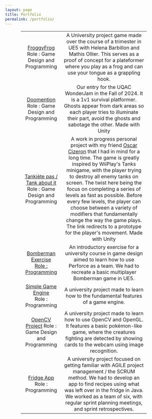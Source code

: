 ```yaml
---
layout: page
title: Portfolio
permalink: /portfolio/
---
```


<div style="margin-left: auto;
            margin-right: auto;
            width: 80%;">
<table>
<tbody>
<tr>
<td style="text-align: center;"><a href="https://drive.google.com/drive/folders/1d0i0WvUZpzM9fTF8wNlJzhDEBv8uoFAp?usp=sharing">FroggyFrog</a> <br> Role : Game Design and Programming </td>
<td style="text-align: center;">A University project game made over the course of a trimester in UE5 with Helena Barbillon and Mathis Ollier. This serves as a proof of concept for a plateformer where you play as a frog and can use your tongue as a grappling hook. </td>
</tr>
<tr>
<td style="text-align: center;"><a href="https://tea-enjoyers.itch.io/doomension">Doomention</a> <br> Role : Game Design and Programming </td>
<td style="text-align: center;"> Our entry for the UQAC WonderJam in the Fall of 2024. It is a 1v1 survival platformer. Ghosts appear from dark areas so each player tries to illuminate their part, avoid the ghosts and sabotage the other. Made with Unity</td>
</tr>
<tr>
<td style="text-align: center;"><a href="https://drive.google.com/drive/folders/1T6bD4fFzUho86y-KnzxrIhwLL7hJSkMH?usp=sharing">Tankiète pas / Tank about it</a> <br> Role : Game Design and Programming </td>
<td style="text-align: center;">A work in progress personal project with my friend <a href="https://github.com/cizor-v">Oscar Cizeron</a> that I had in mind for a long time. The game is greatly inspired by WiiPlay's Tanks minigame, with the player trying to destroy all enemy tanks on screen. The twist here being the focus on completing a series of levels as fast as possible. Before every few levels, the player can choose between a variety of modifiers that fundamentally change the way the game plays. The link redirects to a prototype for the player's movement. Made with Unity</td>
</tr>
<tr>
<td style="text-align: center;"><a href="https://drive.google.com/drive/folders/1N8w1-QpsEEEZSYLtU9WM1tauxmiFFptv?usp=sharing">Bomberman Exercise <br> Role : Programming </a></td>
<td style="text-align: center;"> An introductory exercise for a university course in game design aimed to learn how to use Perforce as a team. We had to recreate a basic multiplayer Bomberman game in UE5.</td>
</tr>
<tr>
<td style="text-align: center;"><a href="https://github.com/LeClaptain/Math_physic_JV">Simple Game Engine</a> <br> Role : Programming </td>
<td style="text-align: center;">A university project made to learn how to the fundamental features of a game engine.</td>
</tr>
<tr>
<td style="text-align: center;"><a href="https://devops.telecomste.fr/mechkour.ghali/projet-open-cv">OpenCV Project</a> Role : Game Design and Programming </td>
<td style="text-align: center;">A university project made to learn how to use OpenCV and OpenGL. It features a basic pokémon-like game, where the creatures fighting are detected by showing cards to the webcam using image recognition.</td>
</tr>
<tr>
<td style="text-align: center;"><a href="https://devops.telecomste.fr/prinfo/2023-24/info8">Fridge App</a> Role : Programming </td>
<td style="text-align: center;">A university project focused on getting familiar with AGILE project management / the SCRUM method. We had to develop an app to find recipes using what was left over in the fridge in Java. We worked as a team of six, with regular sprint planning meetings, and sprint retrospectives.</td>
</tr>
</tbody>
</table>
</div>